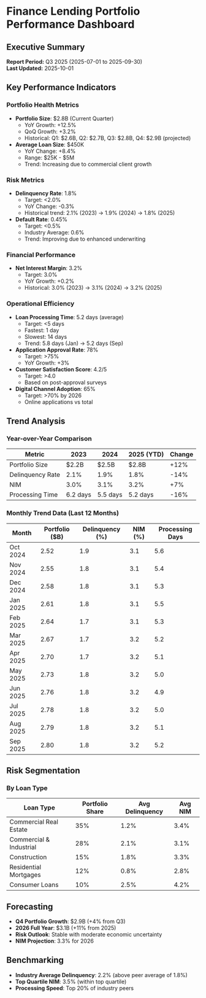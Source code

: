 # Finance Lending Portfolio Performance Dashboard

## Executive Summary
**Report Period:** Q3 2025 (2025-07-01 to 2025-09-30)  
**Last Updated:** 2025-10-01  

## Key Performance Indicators

### Portfolio Health Metrics
- **Portfolio Size**: $2.8B (Current Quarter)  
  - YoY Growth: +12.5%  
  - QoQ Growth: +3.2%  
  - Historical: Q1: $2.6B, Q2: $2.7B, Q3: $2.8B, Q4: $2.9B (projected)  
- **Average Loan Size**: $450K  
  - YoY Change: +8.4%  
  - Range: $25K - $5M  
  - Trend: Increasing due to commercial client growth  

### Risk Metrics
- **Delinquency Rate**: 1.8%  
  - Target: <2.0%  
  - YoY Change: -0.3%  
  - Historical trend: 2.1% (2023) → 1.9% (2024) → 1.8% (2025)  
- **Default Rate**: 0.45%  
  - Target: <0.5%  
  - Industry Average: 0.6%  
  - Trend: Improving due to enhanced underwriting  

### Financial Performance
- **Net Interest Margin**: 3.2%  
  - Target: 3.0%  
  - YoY Growth: +0.2%  
  - Historical: 3.0% (2023) → 3.1% (2024) → 3.2% (2025)  

### Operational Efficiency
- **Loan Processing Time**: 5.2 days (average)
  - Target: <5 days
  - Fastest: 1 day
  - Slowest: 14 days
  - Trend: 5.8 days (Jan) → 5.2 days (Sep)
- **Application Approval Rate**: 78%
  - Target: >75%
  - YoY Growth: +3%
- **Customer Satisfaction Score**: 4.2/5
  - Target: >4.0
  - Based on post-approval surveys
- **Digital Channel Adoption**: 65%
  - Target: >70% by 2026
  - Online applications vs total  

## Trend Analysis

### Year-over-Year Comparison
| Metric | 2023 | 2024 | 2025 (YTD) | Change |
|--------|------|------|------------|--------|
| Portfolio Size | $2.2B | $2.5B | $2.8B | +12% |
| Delinquency Rate | 2.1% | 1.9% | 1.8% | -14% |
| NIM | 3.0% | 3.1% | 3.2% | +7% |
| Processing Time | 6.2 days | 5.5 days | 5.2 days | -16% |

### Monthly Trend Data (Last 12 Months)
| Month | Portfolio ($B) | Delinquency (%) | NIM (%) | Processing Days |
|-------|---------------|-----------------|---------|-----------------|
| Oct 2024 | 2.52 | 1.9 | 3.1 | 5.6 |
| Nov 2024 | 2.55 | 1.8 | 3.1 | 5.4 |
| Dec 2024 | 2.58 | 1.8 | 3.1 | 5.3 |
| Jan 2025 | 2.61 | 1.8 | 3.1 | 5.5 |
| Feb 2025 | 2.64 | 1.7 | 3.1 | 5.3 |
| Mar 2025 | 2.67 | 1.7 | 3.2 | 5.2 |
| Apr 2025 | 2.70 | 1.7 | 3.2 | 5.1 |
| May 2025 | 2.73 | 1.8 | 3.2 | 5.0 |
| Jun 2025 | 2.76 | 1.8 | 3.2 | 4.9 |
| Jul 2025 | 2.78 | 1.8 | 3.2 | 5.0 |
| Aug 2025 | 2.79 | 1.8 | 3.2 | 5.1 |
| Sep 2025 | 2.80 | 1.8 | 3.2 | 5.2 |

## Risk Segmentation

### By Loan Type
| Loan Type | Portfolio Share | Avg Delinquency | Avg NIM |
|-----------|----------------|-----------------|---------|
| Commercial Real Estate | 35% | 1.2% | 3.4% |
| Commercial & Industrial | 28% | 2.1% | 3.1% |
| Construction | 15% | 1.8% | 3.3% |
| Residential Mortgages | 12% | 0.8% | 2.8% |
| Consumer Loans | 10% | 2.5% | 4.2% |

## Forecasting
- **Q4 Portfolio Growth**: $2.9B (+4% from Q3)  
- **2026 Full Year**: $3.1B (+11% from 2025)  
- **Risk Outlook**: Stable with moderate economic uncertainty  
- **NIM Projection**: 3.3% for 2026  

## Benchmarking
- **Industry Average Delinquency**: 2.2% (above peer average of 1.8%)  
- **Top Quartile NIM**: 3.5% (within top quartile)  
- **Processing Speed**: Top 20% of industry peers
